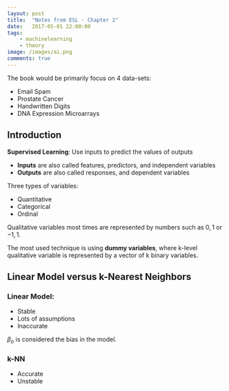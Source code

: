 ```yaml
---
layout: post
title:  "Notes from ESL - Chapter 2"
date:   2017-05-01 22:00:00
tags:
    - machinelearning
    - theory
image: /images/ai.png
comments: true
---
```


The book would be primarily focus on 4 data-sets:

- Email Spam
- Prostate Cancer
- Handwritten Digits
- DNA Expression Microarrays

## Introduction

**Supervised Learning**: Use inputs to predict the values of outputs

- **Inputs** are also called features, predictors, and independent variables
- **Outputs** are also called responses, and dependent variables

Three types of variables:

- Quantitative
- Categorical
- Ordinal

Qualitative variables most times are represented by numbers such as ${ 0, 1 }$ or ${ -1, 1 }$.

The most used technique is using **dummy variables**, where k-level qualitative variable is represented by a vector of k binary variables.

## Linear Model versus k-Nearest Neighbors

### Linear Model:

- Stable
- Lots of assumptions
- Inaccurate

$\beta_o$ is considered the bias in the model.

### k-NN
- Accurate
- Unstable
